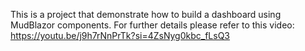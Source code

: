 This is a project that demonstrate how to build a dashboard using MudBlazor components.
For further details please refer to this video: https://youtu.be/j9h7rNnPrTk?si=4ZsNyg0kbc_fLsQ3
